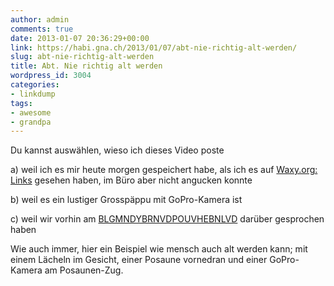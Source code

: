```yaml
---
author: admin
comments: true
date: 2013-01-07 20:36:29+00:00
link: https://habi.gna.ch/2013/01/07/abt-nie-richtig-alt-werden/
slug: abt-nie-richtig-alt-werden
title: Abt. Nie richtig alt werden
wordpress_id: 3004
categories:
- linkdump
tags:
- awesome
- grandpa
---
```


Du kannst auswählen, wieso ich dieses Video poste




a) weil ich es mir heute morgen gespeichert habe, als ich es auf [Waxy.org: Links](http://waxy.org/links/) gesehen haben, im Büro aber nicht angucken konnte




b) weil es ein lustiger Grosspäppu mit GoPro-Kamera ist




c) weil wir vorhin am [BLGMNDYBRNVDPOUVHEBNLVD](http://blgmndybrn.ch/?p=231) darüber gesprochen haben




Wie auch immer, hier ein Beispiel wie mensch auch alt werden kann; mit einem Lächeln im Gesicht, einer Posaune vornedran und einer GoPro-Kamera am Posaunen-Zug.



